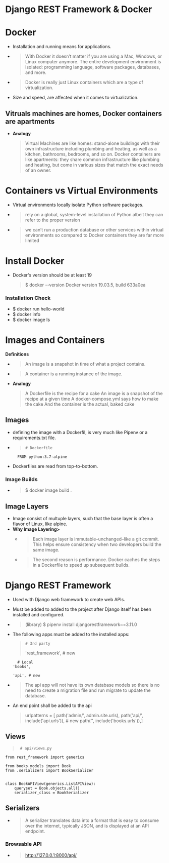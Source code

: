 # Django REST Framework & Docker

# Docker

- Installation and running means for applications.
- > With Docker it doesn’t matter if you are using a Mac, Windows, or Linux computer anymore. The entire development environment is isolated: programming language, software packages, databases, and more.

- > Docker is really just Linux containers which are a type of virtualization.
- Size and speed, are affected when it comes to virtualization.

## Vitruals machines are homes, Docker containers are apartments

- **Analogy**
  > Virtual Machines are like homes: stand-alone buildings with their own infrastructure including plumbing and heating, as well as a kitchen, bathrooms, bedrooms, and so on. Docker containers are like apartments: they share common infrastructure like plumbing and heating, but come in various sizes that match the exact needs of an owner.

# Containers vs Virtual Environments

- Virtual environments locally isolate Python software packages.
- > rely on a global, system-level installation of Python albeit they can refer to the proper version
- > we can’t run a production database or other services within virtual environments so compared to Docker containers they are far more limited

# Install Docker

- Docker's version should be at least 19
  > $ docker --version
  > Docker version 19.03.5, build 633a0ea

### Installation Check

- $ docker run hello-world
- $ docker info
- $ docker image ls

# Images and Containers

**Definitions**

- > An image is a snapshot in time of what a project contains.
- > A container is a running instance of the image.

- **Analogy**

  > A Dockerfile is the recipe for a cake
  > An image is a snapshot of the recipe at a given time
  > A docker-compose.yml says how to make the cake
  > And the container is the actual, baked cake

## Images

- defining the image with a Dockerfil, is very much like Pipenv or a requirements.txt file.
- >     # Dockerfile
        FROM python:3.7-alpine
- Dockerfiles are read from top-to-bottom.

### Image Builds

- > $ docker image build .

## Image Layers

- Image consist of multuple layers, such that the base layer is often a flavor of Linux, like alpine.
- **Why Image Layering>**
  - > Each image layer is immutable–unchanged–like a git commit. This helps ensure consistency when two developers build the same image.
  - > The second reason is performance. Docker caches the steps in a Dockerfile to speed up subsequent builds.

# Django REST Framework

- Used with Django web framework to create web APIs.
- Must be added to added to the project after Django itself has been installed and configured.

- > (library) $ pipenv install djangorestframework~=3.11.0
- The following apps must be added to the installed apps:

  >     # 3rd party
  >
  > 'rest_framework', # new

        # Local
      'books',

      'api', # new

- > The api app will not have its own database models so there is no need to create a migration file and run migrate to update the database.

- An end point shall be added to the api
  > urlpatterns = [
  > path('admin/', admin.site.urls),
  > path('api/', include('api.urls')), # new
  > path('', include('books.urls')),]

## Views

>      # api/views.py

    from rest_framework import generics

    from books.models import Book
    from .serializers import BookSerializer


    class BookAPIView(generics.ListAPIView):
        queryset = Book.objects.all()
        serializer_class = BookSerializer

## Serializers

- > A serializer translates data into a format that is easy to consume over the internet, typically JSON, and is displayed at an API endpoint.

### Browsable API

- > http://127.0.0.1:8000/api/
